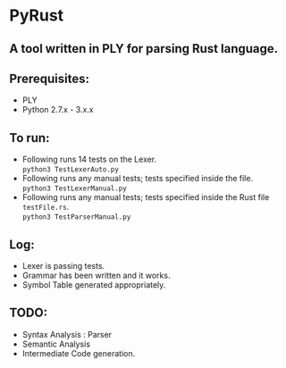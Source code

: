 # PyRust
## A tool written in PLY for parsing Rust language.

## Prerequisites:
- PLY 
- Python 2.7.x - 3.x.x

## To run:
- Following runs 14 tests on the Lexer.<br>
	`python3 TestLexerAuto.py`  
- Following runs any manual tests; tests specified inside the file.<br>
	`python3 TestLexerManual.py` 
- Following runs any manual tests; tests specified inside the Rust file `testFile.rs`.<br>
	`python3 TestParserManual.py` 

## Log:
- Lexer is passing tests.
- Grammar has been written and it works.
- Symbol Table generated appropriately.

## TODO:
- Syntax Analysis : Parser
- Semantic Analysis
- Intermediate Code generation.